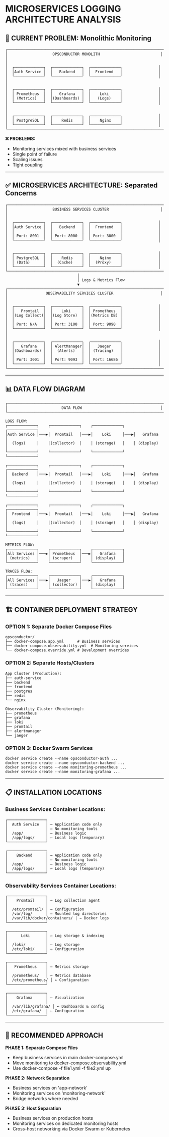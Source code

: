 # MICROSERVICES LOGGING ARCHITECTURE ANALYSIS

## 🚨 CURRENT PROBLEM: Monolithic Monitoring

```
┌─────────────────────────────────────────────────────────────────────┐
│                    OPSCONDUCTOR MONOLITH                           │
│                                                                     │
│  ┌─────────────┐  ┌─────────────┐  ┌─────────────┐                │
│  │Auth Service │  │   Backend   │  │  Frontend   │                │
│  └─────────────┘  └─────────────┘  └─────────────┘                │
│                                                                     │
│  ┌─────────────┐  ┌─────────────┐  ┌─────────────┐                │
│  │ Prometheus  │  │   Grafana   │  │    Loki     │                │
│  │ (Metrics)   │  │(Dashboards) │  │   (Logs)    │                │
│  └─────────────┘  └─────────────┘  └─────────────┘                │
│                                                                     │
│  ┌─────────────┐  ┌─────────────┐  ┌─────────────┐                │
│  │ PostgreSQL  │  │    Redis    │  │    Nginx    │                │
│  └─────────────┘  └─────────────┘  └─────────────┘                │
└─────────────────────────────────────────────────────────────────────┘
```

**❌ PROBLEMS:**
- Monitoring services mixed with business services
- Single point of failure
- Scaling issues
- Tight coupling

---

## ✅ MICROSERVICES ARCHITECTURE: Separated Concerns

```
┌─────────────────────────────────────────────────────────────────────┐
│                    BUSINESS SERVICES CLUSTER                       │
│                                                                     │
│  ┌─────────────┐  ┌─────────────┐  ┌─────────────┐                │
│  │Auth Service │  │   Backend   │  │  Frontend   │                │
│  │             │  │             │  │             │                │
│  │ Port: 8001  │  │ Port: 8000  │  │ Port: 3000  │                │
│  └─────────────┘  └─────────────┘  └─────────────┘                │
│                                                                     │
│  ┌─────────────┐  ┌─────────────┐  ┌─────────────┐                │
│  │ PostgreSQL  │  │    Redis    │  │    Nginx    │                │
│  │ (Data)      │  │  (Cache)    │  │  (Proxy)    │                │
│  └─────────────┘  └─────────────┘  └─────────────┘                │
└─────────────────────────────────────────────────────────────────────┘
                                │
                                │ Logs & Metrics Flow
                                ▼
┌─────────────────────────────────────────────────────────────────────┐
│                 OBSERVABILITY SERVICES CLUSTER                     │
│                                                                     │
│  ┌─────────────┐  ┌─────────────┐  ┌─────────────┐                │
│  │   Promtail  │  │    Loki     │  │ Prometheus  │                │
│  │(Log Collect)│  │(Log Store)  │  │(Metrics DB) │                │
│  │             │  │             │  │             │                │
│  │ Port: N/A   │  │ Port: 3100  │  │ Port: 9090  │                │
│  └─────────────┘  └─────────────┘  └─────────────┘                │
│                                                                     │
│  ┌─────────────┐  ┌─────────────┐  ┌─────────────┐                │
│  │   Grafana   │  │ AlertManager│  │   Jaeger    │                │
│  │(Dashboards) │  │  (Alerts)   │  │ (Tracing)   │                │
│  │             │  │             │  │             │                │
│  │ Port: 3001  │  │ Port: 9093  │  │ Port: 16686 │                │
│  └─────────────┘  └─────────────┘  └─────────────┘                │
└─────────────────────────────────────────────────────────────────────┘
```

---

## 📊 DATA FLOW DIAGRAM

```
┌─────────────────────────────────────────────────────────────────────┐
│                        DATA FLOW                                   │
└─────────────────────────────────────────────────────────────────────┘

LOGS FLOW:
┌─────────────┐    ┌─────────────┐    ┌─────────────┐    ┌─────────────┐
│Auth Service │───▶│  Promtail   │───▶│    Loki     │───▶│   Grafana   │
│  (logs)     │    │(collector)  │    │ (storage)   │    │ (display)   │
└─────────────┘    └─────────────┘    └─────────────┘    └─────────────┘

┌─────────────┐    ┌─────────────┐    ┌─────────────┐    ┌─────────────┐
│  Backend    │───▶│  Promtail   │───▶│    Loki     │───▶│   Grafana   │
│  (logs)     │    │(collector)  │    │ (storage)   │    │ (display)   │
└─────────────┘    └─────────────┘    └─────────────┘    └─────────────┘

┌─────────────┐    ┌─────────────┐    ┌─────────────┐    ┌─────────────┐
│  Frontend   │───▶│  Promtail   │───▶│    Loki     │───▶│   Grafana   │
│  (logs)     │    │(collector)  │    │ (storage)   │    │ (display)   │
└─────────────┘    └─────────────┘    └─────────────┘    └─────────────┘

METRICS FLOW:
┌─────────────┐    ┌─────────────┐    ┌─────────────┐
│All Services │───▶│ Prometheus  │───▶│   Grafana   │
│ (metrics)   │    │ (scraper)   │    │ (display)   │
└─────────────┘    └─────────────┘    └─────────────┘

TRACES FLOW:
┌─────────────┐    ┌─────────────┐    ┌─────────────┐
│All Services │───▶│   Jaeger    │───▶│   Grafana   │
│ (traces)    │    │ (collector) │    │ (display)   │
└─────────────┘    └─────────────┘    └─────────────┘
```

---

## 🏗️ CONTAINER DEPLOYMENT STRATEGY

### OPTION 1: Separate Docker Compose Files
```
opsconductor/
├── docker-compose.app.yml      # Business services
├── docker-compose.observability.yml  # Monitoring services
└── docker-compose.override.yml # Development overrides
```

### OPTION 2: Separate Hosts/Clusters
```
App Cluster (Production):
├── auth-service
├── backend
├── frontend
├── postgres
├── redis
└── nginx

Observability Cluster (Monitoring):
├── prometheus
├── grafana
├── loki
├── promtail
├── alertmanager
└── jaeger
```

### OPTION 3: Docker Swarm Services
```
docker service create --name opsconductor-auth ...
docker service create --name opsconductor-backend ...
docker service create --name monitoring-prometheus ...
docker service create --name monitoring-grafana ...
```

---

## 📋 INSTALLATION LOCATIONS

### Business Services Container Locations:
```
┌─────────────────┐
│  Auth Service   │ ← Application code only
│                 │ ← No monitoring tools
│  /app/          │ ← Business logic
│  /app/logs/     │ ← Local logs (temporary)
└─────────────────┘

┌─────────────────┐
│    Backend      │ ← Application code only
│                 │ ← No monitoring tools
│  /app/          │ ← Business logic
│  /app/logs/     │ ← Local logs (temporary)
└─────────────────┘
```

### Observability Services Container Locations:
```
┌─────────────────┐
│    Promtail     │ ← Log collection agent
│                 │
│  /etc/promtail/ │ ← Configuration
│  /var/log/      │ ← Mounted log directories
│  /var/lib/docker/containers/ │ ← Docker logs
└─────────────────┘

┌─────────────────┐
│      Loki       │ ← Log storage & indexing
│                 │
│  /loki/         │ ← Log storage
│  /etc/loki/     │ ← Configuration
└─────────────────┘

┌─────────────────┐
│   Prometheus    │ ← Metrics storage
│                 │
│  /prometheus/   │ ← Metrics database
│  /etc/prometheus/ │ ← Configuration
└─────────────────┘

┌─────────────────┐
│    Grafana      │ ← Visualization
│                 │
│  /var/lib/grafana/ │ ← Dashboards & config
│  /etc/grafana/  │ ← Configuration
└─────────────────┘
```

---

## 🎯 RECOMMENDED APPROACH

**PHASE 1: Separate Compose Files**
- Keep business services in main docker-compose.yml
- Move monitoring to docker-compose.observability.yml
- Use docker-compose -f file1.yml -f file2.yml up

**PHASE 2: Network Separation**
- Business services on 'app-network'
- Monitoring services on 'monitoring-network'
- Bridge networks where needed

**PHASE 3: Host Separation**
- Business services on production hosts
- Monitoring services on dedicated monitoring hosts
- Cross-host networking via Docker Swarm or Kubernetes
```